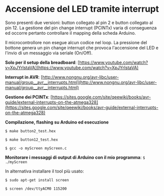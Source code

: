 # Accensione del LED tramite interrupt

Sono presenti due versioni: button collegato al pin 2 e button collegato al pin 12. La gestione del pin change interrupt (PCINTx) varia di conseguenza ed occorre pertanto controllare il mapping della scheda Arduino. 

Il microcontrollore non esegue alcun codice nel loop. La pressione del bottone genera un pin change interrupt che provoca l'accensione del LED e l'invio di un messaggio via seriale (On/Off).

**Solo per il setup della breadboard**: [https://www.youtube.com/watch?v=XpJYrIstaVA](https://www.youtube.com/watch?v=XpJYrIstaVA)

**Interrupt in AVR**: [http://www.nongnu.org/avr-libc/user-manual/group__avr__interrupts.html](http://www.nongnu.org/avr-libc/user-manual/group__avr__interrupts.html)

**Gestione dei PCINTx**: [https://sites.google.com/site/qeewiki/books/avr-guide/external-interrupts-on-the-atmega328](https://sites.google.com/site/qeewiki/books/avr-guide/external-interrupts-on-the-atmega328)

**Compilazione, flashing su Arduino ed esecuzione**

`$ make button2_test.hex`

`$ make button12_test.hex`

`$ gcc -o myScreen myScreen.c`

**Monitorare i messaggi di output di Arduino con il mio programma**: `$ ./myScreen`

In alternativa installare il tool più usato:

`$ sudo apt-get install screen`

`$ screen /dev/ttyACM0 115200`
